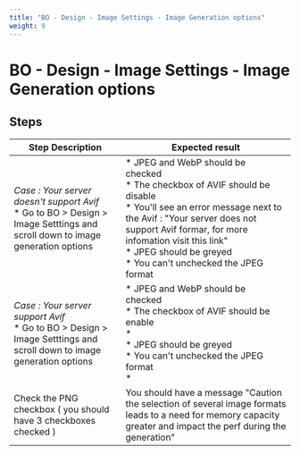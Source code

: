 ```yaml
---
title: "BO - Design - Image Settings - Image Generation options"
weight: 9
---
```


# BO - Design - Image Settings - Image Generation options
## Steps
| Step Description | Expected result |
| ----- | ----- |
| *Case : Your server doesn't support Avif* <br> * Go to BO > Design > Image Setttings and scroll down to image generation options | * JPEG and WebP should be checked <br> * The checkbox of AVIF should be disable <br> * You'll see an error message next to the Avif : "Your server does not support Avif formar, for more infomation visit this link"<br> * JPEG should be greyed <br> * You can't unchecked the JPEG format |
| *Case : Your server support Avif* <br> * Go to BO > Design > Image Setttings and scroll down to image generation options | * JPEG and WebP should be checked <br> * The checkbox of AVIF should be enable<br> * <br> * JPEG should be greyed <br> * You can't unchecked the JPEG format <br> * |
| Check the PNG checkbox ( you should have 3 checkboxes checked ) | You should have a message "Caution the selection of several image formats leads to a need for memory capacity greater and impact the perf during the generation" |
